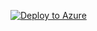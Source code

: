 [![Deploy to Azure](https://aka.ms/deploytoazurebutton)](https://portal.azure.com/#create/Microsoft.Template/uri/https%3A%2F%2Fraw.githubusercontent.com%2Fslorello89%2Fazure-button-test%2Fmain%2Ftemplate.json)